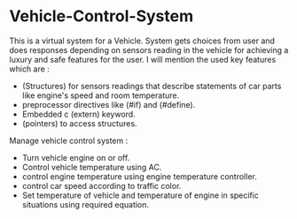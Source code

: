 # Vehicle-Control-System
This is a virtual system for a Vehicle. System gets choices from user and does responses depending on sensors reading in the vehicle for achieving a luxury and safe features for the user.
I will mention the used key features which are :
- (Structures) for sensors readings that describe statements of car parts like engine's speed and room temperature.
- preprocessor directives like (#if) and (#define).
- Embedded c (extern) keyword.
- (pointers) to access structures.

Manage vehicle control system :
- Turn vehicle engine on or off.
- Control vehicle temperature using AC.
- control engine temperature using engine temperature controller.
- control car speed according to traffic color.
- Set temperature of vehicle and temperature of engine in specific situations using required equation.

